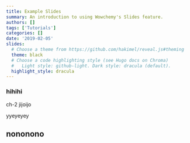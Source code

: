 ```yaml
---
title: Example Slides
summary: An introduction to using Wowchemy's Slides feature.
authors: []
tags: ['Tutorials']
categories: []
date: '2019-02-05'
slides:
  # Choose a theme from https://github.com/hakimel/reveal.js#theming
  theme: black
  # Choose a code highlighting style (see Hugo docs on Chroma)
  #   Light style: github-light. Dark style: dracula (default).
  highlight_style: dracula
---
```


### hihihi

ch-2 jijoijo

yyeyeyey

## nononono